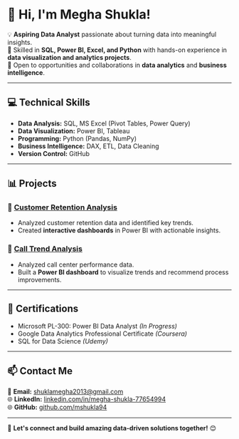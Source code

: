 # 👋 Hi, I'm Megha Shukla!  
💡 **Aspiring Data Analyst** passionate about turning data into meaningful insights.  
🚀 Skilled in **SQL, Power BI, Excel, and Python** with hands-on experience in **data visualization and analytics projects**.  
🌟 Open to opportunities and collaborations in **data analytics** and **business intelligence**.

---

## 💻 **Technical Skills**
- **Data Analysis:** SQL, MS Excel (Pivot Tables, Power Query)  
- **Data Visualization:** Power BI, Tableau  
- **Programming:** Python (Pandas, NumPy)  
- **Business Intelligence:** DAX, ETL, Data Cleaning  
- **Version Control:** GitHub  

---

## 📊 **Projects**
### 🚀 [Customer Retention Analysis](https://github.com/mshukla94/Customer-Retention-Analysis)  
- Analyzed customer retention data and identified key trends.  
- Created **interactive dashboards** in Power BI with actionable insights.  

### 🚀 [Call Trend Analysis](https://github.com/mshukla94/Call-Trend-Analysis)  
- Analyzed call center performance data.  
- Built a **Power BI dashboard** to visualize trends and recommend process improvements.  

---

## 🌟 **Certifications**
- Microsoft PL-300: Power BI Data Analyst *(In Progress)*  
- Google Data Analytics Professional Certificate *(Coursera)*  
- SQL for Data Science *(Udemy)*  

---

## 📫 **Contact Me**
📧 **Email:** shuklamegha2013@gmail.com  
🌐 **LinkedIn:** [linkedin.com/in/megha-shukla-77654994](https://linkedin.com/in/megha-shukla-77654994)  
🌐 **GitHub:** [github.com/mshukla94](https://github.com/mshukla94)  

---

🚀 **Let's connect and build amazing data-driven solutions together!** 😊
